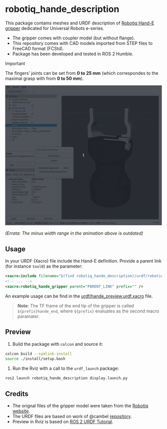 # robotiq_hande_description

This package contains meshes and URDF description of [Robotiq Hand-E gripper](https://robotiq.com/products/hand-e-adaptive-robot-gripper) dedicated for Universal Robots e-series.

- The gripper comes with coupler model (but without flange).
- This repository comes with CAD models imported from STEP files to FreeCAD format (FCStd).
- Package has been developed and tested in ROS 2 Humble.


> [!IMPORTANT]  
> The fingers' joints can be set from **0 to 25 mm** (which correspondes to the maximal grasp with from **0 to 50 mm**).

![hande_model](docs/hande_rviz.gif)

*(Errata: The minus width range in the animation above is outdated)*

## Usage

In your URDF (Xacro) file include the Hand-E definition. Provide a parent link (for instance `tool0`) as the parameter:

```xml
<xacro:include filename="$(find robotiq_hande_description)/urdf/robotiq_hande_gripper.xacro" />
<!-- ... -->
<xacro:robotiq_hande_gripper parent="PARENT_LINK" prefix="" />
```

An example usage can be find in the [urdf/hande_preview.urdf.xacro](./urdf/robotiq_hande_gripper.urdf.xacro) file.

> **Note**:
> The TF frame of the end tip of the gripper is called `${prefix}hande_end`, where `${prefix}` evaluates as the second macro paramater.


## Preview

1. Build the package with `colcon` and source it:
```bash
colcon build --symlink-install
source ./install/setup.bash
```
1. Run the Rviz with a call to the `urdf_launch` package:
```bash
ros2 launch robotiq_hande_description display.launch.py
```

## Credits
- The orignal files of the gripper model were taken from the [Robotiq website](https://robotiq.com/products/hand-e-adaptive-robot-gripper).
- The URDF files are based on work of @cambel [repository](https://github.com/cambel/robotiq.git).
- Preview in Rviz is based on [ROS 2 URDF Tutorial](https://github.com/ros/urdf_tutorial/tree/ros2/).